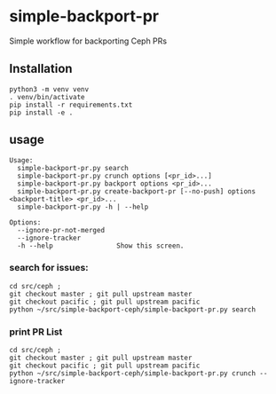 # simple-backport-pr

Simple workflow for backporting Ceph PRs

## Installation

```
python3 -m venv venv
. venv/bin/activate
pip install -r requirements.txt
pip install -e .
```

## usage

```
Usage:
  simple-backport-pr.py search
  simple-backport-pr.py crunch options [<pr_id>...]
  simple-backport-pr.py backport options <pr_id>...
  simple-backport-pr.py create-backport-pr [--no-push] options <backport-title> <pr_id>...
  simple-backport-pr.py -h | --help

Options:
  --ignore-pr-not-merged
  --ignore-tracker
  -h --help                Show this screen.
```


### search for issues:

```
cd src/ceph ;
git checkout master ; git pull upstream master 
git checkout pacific ; git pull upstream pacific
python ~/src/simple-backport-ceph/simple-backport-pr.py search
```

### print PR List

```
cd src/ceph ;
git checkout master ; git pull upstream master 
git checkout pacific ; git pull upstream pacific
python ~/src/simple-backport-ceph/simple-backport-pr.py crunch --ignore-tracker
```